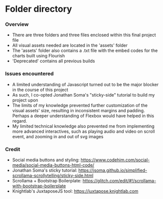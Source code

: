 # Folder directory

### Overview
- There are three folders and three files enclosed within this final project file
- All visual assets needed are located in the 'assets' folder
- The 'assets' folder also contains a .txt file with the embed codes for the charts built using Flourish
- 'Deprecated' contains all previous builds

### Issues encountered
- A limited understanding of Javascript turned out to be the major blocker in the course of this project
- As such, I co-opted Jonathan Soma's "sticky-side" tutorial to build my project upon
- The limits of my knowledge prevented further customization of the visual assets' size, resulting in inconsistent margins
  and padding. Perhaps a deeper understanding of Flexbox would have helped in this regard.
- My limited technical knowledge also prevented me from implementing more advanced interactives, such as playing audio and video
  on scroll event, and zooming in and out of svg images

### Credit
- Social media buttons and styling: https://www.codehim.com/social-media/social-media-buttons-html-code/
- Jonathan Soma's sticky tutorial: https://jsoma.github.io/simplified-scrollama-scrollytelling/sticky-side.html
- Scrollama + Bootstrap Boilerplate: https://glitch.com/edit/#!/scrollama-with-bootstrap-boilerplate
- Knightlab's JuxtaposeJS tool: https://juxtapose.knightlab.com
